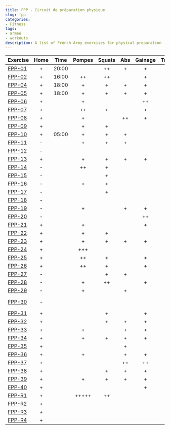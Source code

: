 ```yaml
---
title: FPP - Circuit de préparation physique
slug: fpp
categories:
- Fitness
tags:
- armee
- workouts
description: A list of French Army exercises for physical preparation
---
```


|Exercise                       |Home|Time      |Pompes|Squats|Abs    |Gainage|Tractions|Run    |Others|Gears                   |
|-------------------------------|:--:|:--------:|:----:|:----:|:-----:|:-----:|:-------:|:-----:|:----:|:----------------------:|
|[FPP-01](fpp-01)               | +  | 20:00    |      | ++   | +     | +     |         |       | +    |                        |
|[FPP-02](fpp-02)               | +  | 16:00    | ++   | ++   |       | +     |         |       |      |                        |
|[FPP-04](fpp-04)               | +  | 18:00    | +    | +    | +     | +     |         |       |      |                        |
|[FPP-05](fpp-05)               | +  | 18:00    | +    | +    | +     | +     |         |       |      |                        |
|[FPP-06](fpp-06)               | +  |          | +    |      |       | ++    |         |       | +    |                        |
|[FPP-07](fpp-07)               | +  |          | ++   | +    |       | +     |         |       |      |                        |
|[FPP-08](fpp-08)               | +  |          | +    |      | ++    | +     |         |       |      |                        |
|[FPP-09](fpp-09)               | +  |          | +    | +    |       |       |         |       | ++   | elastique              |
|[FPP-10](fpp-10)               | +  | 05:00    | +    | +    | +     |       |         |       |      |                        |
|[FPP-11](fpp-11)               | -  |          | +    | +    | +     |       |         | +++   |      |                        |
|[FPP-12](fpp-12)               | -  |          |      |      |       |       | ++++    |       |      |                        |
|[FPP-13](fpp-13)               | +  |          | +    | +    | +     | +     |         |       |      |                        |
|[FPP-14](fpp-14)               | -  |          | ++   | +    |       |       |         | +++   |      |                        |
|[FPP-15](fpp-15)               | -  |          |      | +    |       |       |         | ++    |      |                        |
|[FPP-16](fpp-16)               | -  |          | +    | +    |       |       | ++      |       |      |                        |
|[FPP-17](fpp-17)               | -  |          |      | +    |       |       | +       | +     |      |                        |
|[FPP-18](fpp-18)               | -  |          |      |      |       |       | ++++    |       |      |                        |
|[FPP-19](fpp-19)               | -  |          | +    |      | +     | +     |         |       | +    | corde                  |
|[FPP-20](fpp-20)               | -  |          |      |      |       | ++    | ++      |       |      |                        |
|[FPP-21](fpp-21)               | +  |          | +    |      |       | +     |         |       | ++   |                        |
|[FPP-22](fpp-22)               | +  |          | +    | +    |       |       |         |       | +++  |                        |
|[FPP-23](fpp-23)               | +  |          | +    | +    | +     | +     |         |       |      |                        |
|[FPP-24](fpp-24)               | +  |          | +++  |      |       |       |         |       |      |                        |
|[FPP-25](fpp-25)               | +  |          | ++   | +    |       | +     |         |       |      |                        |
|[FPP-26](fpp-26)               | +  |          | ++   | +    |       | +     |         |       |      |                        |
|[FPP-27](fpp-27)               | -  |          |      | +    | +     |       | +       |       | +    | брусья                 |
|[FPP-28](fpp-28)               | -  |          | +    | ++   |       | +     |         |       |      | брусья                 |
|[FPP-29](fpp-29)               | -  |          | +    |      | +     |       |         |       | ++   | рукоход,брусья         |
|[FPP-30](fpp-30)               | -  |          |      |      |       |       | +       |       | +++  | брусья, рукоход        |
|[FPP-31](fpp-31)               | +  |          |      | +    |       | +     |         |       | ++   |                        |
|[FPP-32](fpp-32)               | +  |          |      | +    | +     | +     |         |       | +    |                        |
|[FPP-33](fpp-33)               | +  |          | +    |      | +     | +     |         |       | +    |                        |
|[FPP-34](fpp-34)               | +  |          | +    | +    | +     | +     |         |       |      |                        |
|[FPP-35](fpp-35)               | +  |          |      |      | +     |       |         |       | +++  |                        |
|[FPP-36](fpp-36)               | +  |          | +    |      | +     | +     |         |       | +    |                        |
|[FPP-37](fpp-37)               | +  |          |      |      | ++    | ++    |         |       |      |                        |
|[FPP-38](fpp-38)               | +  |          |      | +    | +     | +     |         |       | +    |                        |
|[FPP-39](fpp-39)               | +  |          | +    | +    | +     | +     |         |       |      |                        |
|[FPP-40](fpp-40)               | +  |          |      |      |       | +     |         |       | +++  |                        |
|[FPP-R1](fpp-r1)               | +  |          | +++++|++    |       |       |         |       |      | табурет                |
|[FPP-R2](fpp-r2)               | +  |          |      |      |       |       |         |       |      |                        |
|[FPP-R3](fpp-r3)               | +  |          |      |      |       |       |         |       |      |                        |
|[FPP-R4](fpp-r4)               | +  |          |      |      |       |       |         |       |      |                        |


